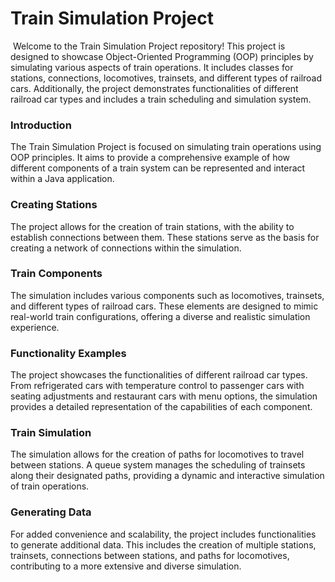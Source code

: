 # Train Simulation Project

&nbsp;Welcome to the Train Simulation Project repository! This project is designed to showcase Object-Oriented Programming (OOP) principles by simulating various aspects of train 
operations. It includes classes for stations, connections, locomotives, trainsets, and different types of railroad cars. Additionally, the project demonstrates functionalities of 
different railroad car types and includes a train scheduling and simulation system.

### Introduction

 The Train Simulation Project is focused on simulating train operations using OOP principles. It aims to provide a comprehensive example of how different components of a train system can be represented and interact within a Java application.

### Creating Stations

 The project allows for the creation of train stations, with the ability to establish connections between them. These stations serve as the basis for creating a network of connections within the simulation.

### Train Components

 The simulation includes various components such as locomotives, trainsets, and different types of railroad cars. These elements are designed to mimic real-world train configurations, offering a diverse and realistic simulation experience.

### Functionality Examples

 The project showcases the functionalities of different railroad car types. From refrigerated cars with temperature control to passenger cars with seating adjustments and restaurant cars with menu options, the simulation provides a detailed representation of the capabilities of each component.

### Train Simulation

 The simulation allows for the creation of paths for locomotives to travel between stations. A queue system manages the scheduling of trainsets along their designated paths, providing a dynamic and interactive simulation of train operations.

### Generating Data

 For added convenience and scalability, the project includes functionalities to generate additional data. This includes the creation of multiple stations, trainsets, connections between stations, and paths for locomotives, contributing to a more extensive and diverse simulation.
